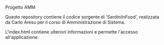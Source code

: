 Progetto AMM

Questo repository contiene il codice sorgente di 'SardiniInFood', realizzata da Carlo Aresu per il corso di Amministrazione di Sistema.

L'index.html contiene ulteriori informazioni e permette l'accesso all'applicazione.

